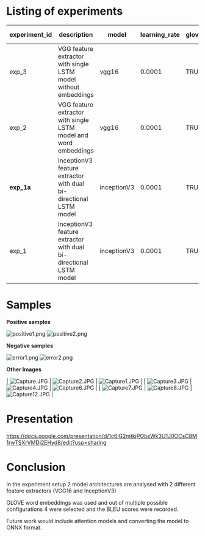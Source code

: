 # Listing of experiments

|experiment_id|description|model|learning_rate|glove_embedding|dropout_rate|data_per_batch|epoch|batch_size|validation_freq|model_architecture|Greedy BELU-1|Greedy BELU-2|Greedy BELU-3|Greedy BELU-4|Beam BELU-1|Beam BELU-2|Beam BELU-3|Beam BELU-4|
|----|----|----|----|----|----|----|----|----|----|----|----|----|----|----|----|----|----|----|
|exp_3|VGG feature extractor with single LSTM model without embeddings|vgg16|0.0001|TRUE|0.04|6|80|32|1|![architecture 1](./models/model_arch1.png)|0.418664786|0.262173984|0.187916746|0.089356784|0.409047235|0.251875285|0.180804115|0.086161993|
|exp_2|VGG feature extractor with single LSTM model and word embeddings|vgg16|0.0001|TRUE|0.04|6|80|32|1|![architecture 1](./models/model_arch1.png)|0.407193246|0.249890581|0.181349745|0.087091612|0.399893443|0.241382263|0.173741196|0.081543736|
|**exp_1a**|InceptionV3 feature extractor with dual bi-directional LSTM model|inceptionV3|0.0001|TRUE|0.04|6|80|32|1|![architecture 1](./models/model_arch1.png)|0.408475127|0.245591828|0.175804278|0.079447117|0.397987683|0.236669852|0.169261264|0.078074388|
|exp_1|InceptionV3 feature extractor with dual bi-directional LSTM model|inceptionV3|0.0001|TRUE|0.04|6|80|32|1|![architecture 2](./models/model_arch2.png)|0.371679449|0.2214151|0.156965418|0.073317164|0.361968183|0.211797036|0.149362094|0.068082192|


# Samples

**Positive samples**

![positive1.png](./samples/positive1.png)   ![positive2.png](./samples/positive2.png)


**Negative samples**

![error1.png](./samples/error1.png)   ![error2.png](./samples/error2.png)


**Other Images**

| ![Capture.JPG](./samples/Capture.JPG) | ![Capture2.JPG](./samples/Capture2.JPG) | ![Capture1.JPG](./samples/Capture1.JPG) |
| ![Capture3.JPG](./samples/Capture3.JPG) | ![Capture4.JPG](./samples/Capture4.JPG) | ![Capture6.JPG](./samples/Capture6.JPG) |
| ![Capture7.JPG](./samples/Capture7.JPG) | ![Capture8.JPG](./samples/Capture8.JPG) | ![Capture12.JPG](./samples/Capture12.JPG) |


# Presentation
https://docs.google.com/presentation/d/1c6iG2mtkjPObzWk3U1J0OCsC8M1rwTSXrVMDi2EHyd8/edit?usp=sharing

# Conclusion

In the experiment setup 2 model architectures are analysed with 2 different featore extractors (VGG16 and InceptionV3)  

GLOVE word embeddings was used and out of multiple possible configurations 4 were selected and the BLEU scores were recorded.  

Future work would include attention models and converting the model to ONNX format.
